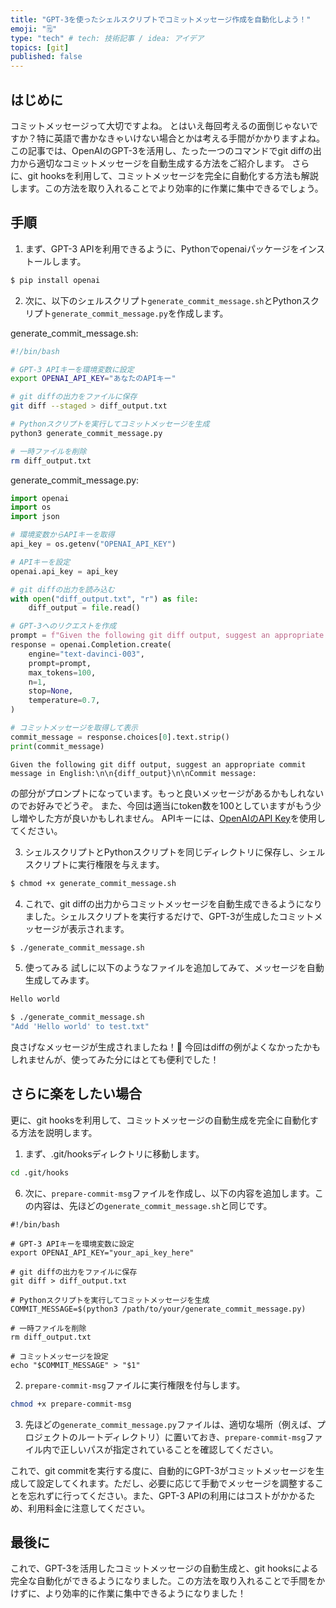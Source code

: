 ```yaml
---
title: "GPT-3を使ったシェルスクリプトでコミットメッセージ作成を自動化しよう！"
emoji: "🗒"
type: "tech" # tech: 技術記事 / idea: アイデア
topics: [git]
published: false
---
```


## はじめに
コミットメッセージって大切ですよね。
とはいえ毎回考えるの面倒じゃないですか？特に英語で書かなきゃいけない場合とかは考える手間がかかりますよね。この記事では、OpenAIのGPT-3を活用し、たった一つのコマンドでgit diffの出力から適切なコミットメッセージを自動生成する方法をご紹介します。
さらに、git hooksを利用して、コミットメッセージを完全に自動化する方法も解説します。この方法を取り入れることでより効率的に作業に集中できるでしょう。

## 手順

1. まず、GPT-3 APIを利用できるように、Pythonでopenaiパッケージをインストールします。

```sh
$ pip install openai
```

2. 次に、以下のシェルスクリプト`generate_commit_message.sh`とPythonスクリプト`generate_commit_message.py`を作成します。

generate_commit_message.sh:

```generate_commit_message.sh
#!/bin/bash

# GPT-3 APIキーを環境変数に設定
export OPENAI_API_KEY="あなたのAPIキー"

# git diffの出力をファイルに保存
git diff --staged > diff_output.txt

# Pythonスクリプトを実行してコミットメッセージを生成
python3 generate_commit_message.py

# 一時ファイルを削除
rm diff_output.txt
```

generate_commit_message.py:

```generate_commit_message.py
import openai
import os
import json

# 環境変数からAPIキーを取得
api_key = os.getenv("OPENAI_API_KEY")

# APIキーを設定
openai.api_key = api_key

# git diffの出力を読み込む
with open("diff_output.txt", "r") as file:
    diff_output = file.read()

# GPT-3へのリクエストを作成
prompt = f"Given the following git diff output, suggest an appropriate commit message in English:\n\n{diff_output}\n\nCommit message:"
response = openai.Completion.create(
    engine="text-davinci-003",
    prompt=prompt,
    max_tokens=100,
    n=1,
    stop=None,
    temperature=0.7,
)

# コミットメッセージを取得して表示
commit_message = response.choices[0].text.strip()
print(commit_message)
```

```
Given the following git diff output, suggest an appropriate commit message in English:\n\n{diff_output}\n\nCommit message:
```

の部分がプロンプトになっています。もっと良いメッセージがあるかもしれないのでお好みでどうぞ。
また、今回は適当にtoken数を100としていますがもう少し増やした方が良いかもしれません。
APIキーには、[OpenAIのAPI Key](https://platform.openai.com/account/api-keys)を使用してください。

3. シェルスクリプトとPythonスクリプトを同じディレクトリに保存し、シェルスクリプトに実行権限を与えます。

```sh
$ chmod +x generate_commit_message.sh
```

4. これで、git diffの出力からコミットメッセージを自動生成できるようになりました。シェルスクリプトを実行するだけで、GPT-3が生成したコミットメッセージが表示されます。

```sh
$ ./generate_commit_message.sh
```

5. 使ってみる
試しに以下のようなファイルを追加してみて、メッセージを自動生成してみます。

```test.txt
Hello world
```

```sh
$ ./generate_commit_message.sh
"Add 'Hello world' to test.txt"
```
良さげなメッセージが生成されましたね！🎉
今回はdiffの例がよくなかったかもしれませんが、使ってみた分にはとても便利でした！

## さらに楽をしたい場合
更に、git hooksを利用して、コミットメッセージの自動生成を完全に自動化する方法を説明します。

1. まず、.git/hooksディレクトリに移動します。

```sh
cd .git/hooks
```

6. 次に、`prepare-commit-msg`ファイルを作成し、以下の内容を追加します。この内容は、先ほどの`generate_commit_message.sh`と同じです。

```prepare-commit-msg
#!/bin/bash

# GPT-3 APIキーを環境変数に設定
export OPENAI_API_KEY="your_api_key_here"

# git diffの出力をファイルに保存
git diff > diff_output.txt

# Pythonスクリプトを実行してコミットメッセージを生成
COMMIT_MESSAGE=$(python3 /path/to/your/generate_commit_message.py)

# 一時ファイルを削除
rm diff_output.txt

# コミットメッセージを設定
echo "$COMMIT_MESSAGE" > "$1"
```
2. `prepare-commit-msg`ファイルに実行権限を付与します。

```sh
chmod +x prepare-commit-msg
```

3. 先ほどの`generate_commit_message.py`ファイルは、適切な場所（例えば、プロジェクトのルートディレクトリ）に置いておき、`prepare-commit-msg`ファイル内で正しいパスが指定されていることを確認してください。

これで、git commitを実行する度に、自動的にGPT-3がコミットメッセージを生成して設定してくれます。ただし、必要に応じて手動でメッセージを調整することを忘れずに行ってください。また、GPT-3 APIの利用にはコストがかかるため、利用料金に注意してください。

## 最後に
これで、GPT-3を活用したコミットメッセージの自動生成と、git hooksによる完全な自動化ができるようになりました。この方法を取り入れることで手間をかけずに、より効率的に作業に集中できるようになりました！
